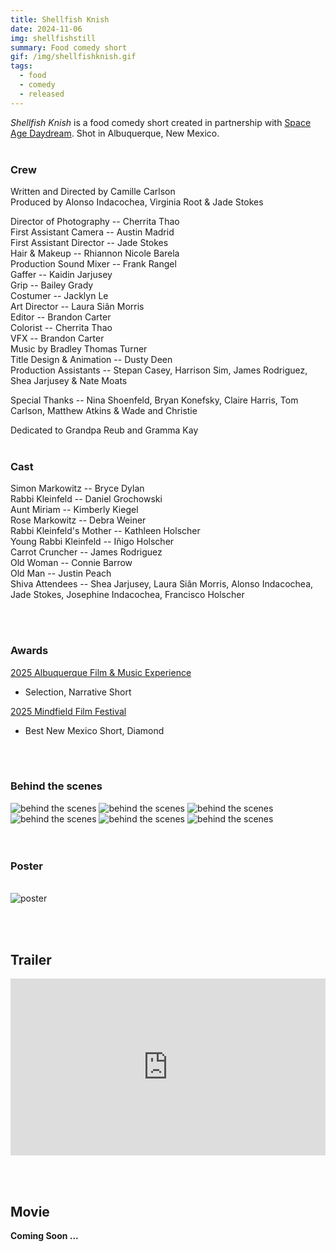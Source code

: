 ```yaml
---
title: Shellfish Knish
date: 2024-11-06
img: shellfishstill
summary: Food comedy short
gif: /img/shellfishknish.gif
tags:
  - food
  - comedy
  - released
---
```


_Shellfish Knish_ is a food comedy short created in partnership with [Space Age Daydream](https://www.instagram.com/spaceagedaydreamfilms). Shot in Albuquerque, New Mexico.
</br>
</br>

### Crew

Written and Directed by Camille Carlson</br>
Produced by Alonso Indacochea, Virginia Root & Jade Stokes</br>

Director of Photography -- Cherrita Thao</br>
First Assistant Camera -- Austin Madrid</br>
First Assistant Director -- Jade Stokes</br>
Hair & Makeup -- Rhiannon Nicole Barela</br>
Production Sound Mixer -- Frank Rangel</br>
Gaffer -- Kaidin Jarjusey</br>
Grip -- Bailey Grady</br>
Costumer -- Jacklyn Le</br>
Art Director -- Laura Siân Morris</br>
Editor -- Brandon Carter</br>
Colorist -- Cherrita Thao</br>
VFX -- Brandon Carter</br>
Music by Bradley Thomas Turner</br>
Title Design & Animation -- Dusty Deen</br>
Production Assistants -- Stepan Casey, Harrison Sim, James Rodriguez, Shea Jarjusey & Nate Moats</br>

Special Thanks -- Nina Shoenfeld, Bryan Konefsky, Claire Harris, Tom Carlson, Matthew Atkins & Wade and Christie</br>

Dedicated to Grandpa Reub and Gramma Kay
</br>
</br>

### Cast

Simon Markowitz -- Bryce Dylan</br>
Rabbi Kleinfeld -- Daniel Grochowski</br>
Aunt Miriam -- Kimberly Kiegel</br>
Rose Markowitz -- Debra Weiner</br>
Rabbi Kleinfeld's Mother -- Kathleen Holscher</br>
Young Rabbi Kleinfeld -- Iñigo Holscher</br>
Carrot Cruncher -- James Rodriguez</br>
Old Woman -- Connie Barrow</br>
Old Man -- Justin Peach</br>
Shiva Attendees -- Shea Jarjusey, Laura Siân Morris, Alonso Indacochea, Jade Stokes, Josephine Indacochea, Francisco Holscher

</br>
</br>

### Awards

[2025 Albuquerque Film & Music Experience](https://www.afmxnm.com/afmx-2025-film-selections#comp-md3z6gxv)
* Selection, Narrative Short

[2025 Mindfield Film Festival](https://mindfieldff.com)
* Best New Mexico Short, Diamond

</br>
</br>

### Behind the scenes

<div class="row g-2">
  <div class="col-lg-6 col-md-12 mb-6 mb-lg-0">
	<img src="/img/shellfish_knish/behind_the_scenes4.jpg" class="w-100 shadow-1-strong rounded mb-2" alt="behind the scenes">
  	<img src="/img/shellfish_knish/behind_the_scenes6.jpg" class="w-100 shadow-1-strong rounded mb-2" alt="behind the scenes">
  	<img src="/img/shellfish_knish/behind_the_scenes5.jpg" class="w-100 shadow-1-strong rounded mb-2" alt="behind the scenes">
  </div>
  <div class="col-lg-6 mb-6 mb-lg-0">
	<img src="/img/shellfish_knish/behind_the_scenes2.jpg" class="w-100 shadow-1-strong rounded mb-2" alt="behind the scenes">
  	<img src="/img/shellfish_knish/behind_the_scenes3.jpg" class="w-100 shadow-1-strong rounded mb-2" alt="behind the scenes">
	<img src="/img/shellfish_knish/behind_the_scenes1.jpg" class="w-100 shadow-1-strong rounded mb-2" alt="behind the scenes">
  </div>
</div>
<br><br>

### Poster
<br>
<img src="/img/shellfish_knish/poster.png" class="w-75 shadow-1-strong rounded mb-2" alt="poster">

<br><br>

## Trailer

<style>.embed-container { position: relative; padding-bottom: 56.25%; height: 0; overflow: hidden; max-width: 100%; } .embed-container iframe, .embed-container object, .embed-container embed { position: absolute; top: 0; left: 0; width: 100%; height: 100%; }</style><div class='embed-container'><iframe width="100%" height="400vh" src="https://www.youtube.com/embed/kpJ6ybpMK5A" title="YouTube video player" frameborder="0" allow="accelerometer; autoplay; clipboard-write; encrypted-media; gyroscope; picture-in-picture" allowfullscreen></iframe></div>
<br><br>

## Movie

**Coming Soon ...**